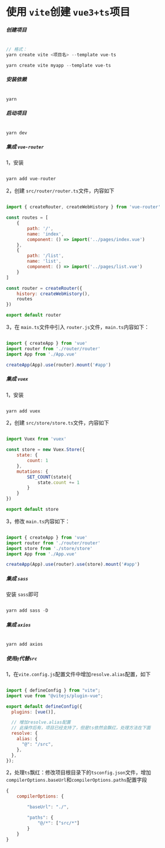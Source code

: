 # 使用 `vite`创建 `vue3+ts`项目

##### 创建项目

```javascript

// 格式：
yarn create vite <项目名> --template vue-ts

yarn create vite myapp --template vue-ts
```

##### 安装依赖

```javascript

yarn
```

##### 启动项目

```javascript

yarn dev
```

##### 集成 `vue-router`

1，安装

```javascript

yarn add vue-router
```

2，创建 `src/router/router.ts`文件，内容如下

```javascript

import { createRouter, createWebHistory } from 'vue-router'

const routes = [
    {
        path: '/',
        name: 'index',
        component: () => import('../pages/index.vue')
    },
    {
        path: '/list',
        name: 'list',
        component: () => import('../pages/list.vue')
    }
]

const router = createRouter({
    history: createWebHistory(),
    routes
})

export default router
```

3，在 `main.ts`文件中引入 `router.js`文件，`main.ts`内容如下：

```javascript

import { createApp } from 'vue'
import router from './router/router'
import App from './App.vue'

createApp(App).use(router).mount('#app')
```

##### 集成 `vuex`

1，安装

```javascript

yarn add vuex
```

2，创建 `src/store/store.ts`文件，内容如下

```javascript

import Vuex from 'vuex'

const store = new Vuex.Store({
    state: {
        count: 1
    },
    mutations: {
        SET_COUNT(state){
            state.count += 1
        }
    }
})

export default store
```

3，修改 `main.ts`内容如下：

```javascript

import { createApp } from 'vue'
import router from './router/router'
import store from './store/store'
import App from './App.vue'

createApp(App).use(router).use(store).mount('#app')
```

##### 集成 `sass`

安装 `sass`即可

```javascript

yarn add sass -D
```

##### 集成 `axios`

```javascript

yarn add axios
```

##### 使用`@`代替`src`

1，在`vite.config.js`配置文件中增加`resolve.alias`配置，如下

```javascript

import { defineConfig } from "vite";
import vue from "@vitejs/plugin-vue";

export default defineConfig({
  plugins: [vue()],

  // 增加resolve.alias配置
  // 此操作后有，项目已经支持了，但是ts依然会飘红，处理方法在下面
  resolve: {
    alias: {
      "@": "/src",
    },
  },
});

```

2，处理`ts`飘红：修改项目根目录下的`tsconfig.json`文件，增加`compilerOptions.baseUrl`和`compilerOptions.paths`配置字段

```javascript
{
    compilerOptions: {

        "baseUrl": "./",

        "paths": {
            "@/*": ["src/*"]
        }
    }
}
```